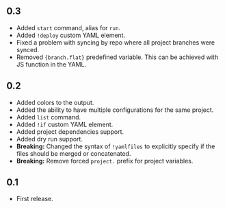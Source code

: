 0.3
---
- Added `start` command, alias for `run`.
- Added `!deploy` custom YAML element.
- Fixed a problem with syncing by repo where all project branches were synced.
- Removed `{branch.flat}` predefined variable. This can be achieved with JS function in the YAML.

0.2
---
- Added colors to the output.
- Added the ability to have multiple configurations for the same project.
- Added `list` command.
- Added `!if` custom YAML element.
- Added project dependencies support.
- Added dry run support.
- **Breaking:** Changed the syntax of `!yamlfiles` to explicitly specify if the files should be merged or concatenated.
- **Breaking:** Remove forced `project.` prefix for project variables.

0.1
---
- First release.
